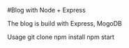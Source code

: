 #Blog with Node + Express

The blog is build with Express, MogoDB

Usage
git clone <this repo>
npm install
npm start
